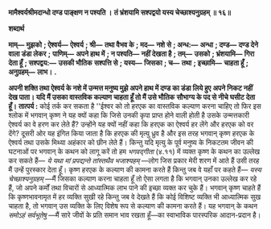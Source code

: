 **मामैश्वर्यश्रीमदान्धो दण्ड पाङ्क्षण न पश्यति ।** **तं भ्रंशयामि सश्पद्वयो यस्य चेच्छाश्यनुग्रहम् ॥ १६॥** 

**शब्दार्थ** 

**माम्—** **मुझको** **; ऐश्वर्य—** **ऐश्वर्य** **; श्री—** **तथा वैभव के** **; मद—** **नशे से** **; अन्ध:—** **अन्धा** **; दण्ड—** **दण्ड देने वाला डंडा लेकर** **;** **पाणिम्—** **अपने हाथ में** **; न पश्यति—** **नहीं देखता है** **; तम्—** **उसको** **; भ्रंशयामि—** **गिरा देता हूँ** **; सश्पद्वय:—** **उसकी भौतिक** **सश्पत्ति से** **; यस्य—** **जिसका** **; च—** **तथा** **; इच्छामि—** **चाहता हूँ** **; अनुग्रहम्—** **लाभ।** **.** 

**अपनी शक्ति तथा ऐश्वर्य के नशे में उन्मत्त मनुष्य मुझे अपने हाथ में दण्ड का डंडा लिये हुए** **अपने निकट नहीं देख पाता। यदि मैं उसका वास्तविक कल्याण चाहता हूँ तो मैं उसे भौतिक** **सौभाग्य के पद से नीचे घसीट देता हूँ।** **तात्पर्य :** कोई तर्क कर सकता है ''ईश्वर को तो हरएक का वास्तविक कल्याण करना चाहिए तो फिर इस श्लोक में भगवान् कृष्ण ने यह क्यों कहा कि जिसे उनकी कृपा प्राप्त होने वाली होती है उसके उन्मत्तकारी ऐश्वर्य का वे हरण कर लेते हैं? उन्होंने यह क्यों नहीं कहा कि हरएक का ऐश्वर्य हर लेंगे और हरएक को वर देंगे? दूसरी ओर यह इंगित किया जाता है कि हरएक की मृत्यु ध्रुव है और इस तरह भगवान् कृष्ण हरएक के ऐश्वर्य तथा उसके मिथ्या अहंकार को छीन लेते हैं। किन्तु यदि मृत्यु के पूर्व मनुष्य के निकटतम जीवन की घटनाओं पर भगवान् के कथन को लागू करें तो हम *भगवद्गीता*  (४.११) में व्यक्त कृष्ण के कथन का उल्लेख कर सकते हैं— *ये यथा मां प्रपद्यन्ते तांस्तथैव* *भजाश्यहम्* —लोग जिस प्रकार मेरी शरण में आते हैं उसी तरह मैं उन्हें पुरस्कार देता हूँ। कृष्ण हरएक के कल्याण की कामना करते हैं किन्तु जब वे यहाँ पर कहते हैं— *यस्य चेच्छाश्यनुग्रहम्* —मैं जिसका कल्याण करना चाहता हूँ तो ऐसा लगता है कि भगवान् उनका उल्लेख कर रहे हैं, जो अपने कर्मों तथा विचारों से आध्यात्मिक लाभ पाने की इच्छा व्यक्त कर चुके हैं। भगवान् कृष्ण चाहते हैं कि कृष्णभावनामृत में हर व्यक्ति सुखी रहे किन्तु जब वे देखते हैं कि कोई विशिष्ट व्यक्ति भी आध्यात्मिक सुख चाहता है, तो भगवान् उस व्यक्ति के लिए विशेष रूप से कल्याण की कामना करते हैं। यह भगवान् के कथन *समोऽहं सर्वभूतेषु* —मैं सारे जीवों के प्रति समान भाव रखता हूँ—का स्वाभाविक पारस्परिक आदान-प्रदान है।  